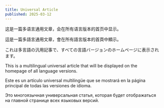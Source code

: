 ```yaml
---
title: Universal Article
published: 2025-03-12
---
```

这是一篇多语言通用文章，会在所有语言版本的首页中显示。

這是一篇多語言通用文章，會在所有語言版本的首頁中顯示。

これは多言語の汎用記事で、すべての言語バージョンのホームページに表示されます。

This is a multilingual universal article that will be displayed on the homepage of all language versions.

Este es un artículo universal multilingüe que se mostrará en la página principal de todas las versiones de idioma.

Это многоязычная универсальная статья, которая будет отображаться на главной странице всех языковых версий.
